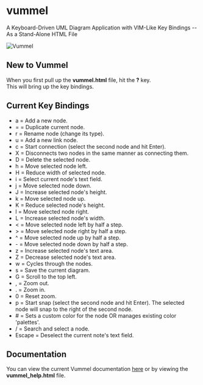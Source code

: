 # vummel
A Keyboard-Driven UML Diagram Application with VIM-Like Key Bindings -- As a Stand-Alone HTML File

![Vummel](https://worldweaver.infinityfreeapp.com/vummel.jpg)

## New to Vummel
When you first pull up the **vummel.html** file, hit the **?** key.\
This will bring up the key bindings.

## Current Key Bindings

* a = Add a new node.
* = = Duplicate current node.
* r = Rename node (change its type).
* u = Add a new link node.
* c = Start connection (select the second node and hit Enter).
* X = Disconnects two nodes in the same manner as connecting them.
* D = Delete the selected node.
* h = Move selected node left.
* H = Reduce width of selected node.
* i = Select current node's text field.
* j = Move selected node down.
* J = Increase selected node's height.
* k = Move selected node up.
* K = Reduce selected node's height.
* l = Move selected node right.
* L = Increase selected node's width.
* &lt; = Move selected node left by half a step.
* &gt; = Move selected node right by half a step.
* &#94; = Move selected node up by half a step.
* &#45; = Move selected node down by half a step.
* z = Increase selected node's text area.
* Z = Decrease selected node's text area.
* w = Cycles through the nodes.
* s = Save the current diagram.
* G = Scroll to the top left.
* , = Zoom out.
* . = Zoom in.
* 0 = Reset zoom.
* p = Start snap (select the second node and hit Enter). The selected node will snap to the right of the second node.
* &#35; = Sets a custom color for the node OR manages existing color 'palettes'.
* / = Search and select a node.
* Escape = Deselect the current note's text field.

## Documentation
You can view the current Vummel documentation [here](https://vummel.tiddlyhost.com)
or by viewing the **vummel_help.html** file.
